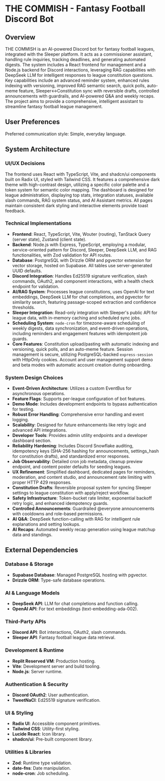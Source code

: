 # THE COMMISH - Fantasy Football Discord Bot

## Overview
THE COMMISH is an AI-powered Discord bot for fantasy football leagues, integrated with the Sleeper platform. It acts as a commissioner assistant, handling rule inquiries, tracking deadlines, and generating automated digests. The system includes a React frontend for management and a Node.js backend for Discord interactions, leveraging RAG capabilities with DeepSeek LLM for intelligent responses to league constitution questions. Key capabilities include an advanced reminder system, enhanced rules indexing with versioning, improved RAG semantic search, quick polls, auto-meme feature, Sleeper↔Constitution sync with reversible drafts, controlled announcements with guardrails, and AI-powered Q&A and weekly recaps. The project aims to provide a comprehensive, intelligent assistant to streamline fantasy football league management.

## User Preferences
Preferred communication style: Simple, everyday language.

## System Architecture

### UI/UX Decisions
The frontend uses React with TypeScript, Vite, and shadcn/ui components built on Radix UI, styled with Tailwind CSS. It features a comprehensive dark theme with high-contrast design, utilizing a specific color palette and a token system for semantic color mapping. The dashboard is designed for league administration, displaying top stats, integration statuses, available slash commands, RAG system status, and AI Assistant metrics. All pages maintain consistent dark styling and interactive elements provide toast feedback.

### Technical Implementations
- **Frontend**: React, TypeScript, Vite, Wouter (routing), TanStack Query (server state), Zustand (client state).
- **Backend**: Node.js with Express, TypeScript, employing a modular, service-oriented pattern for Discord, Sleeper, DeepSeek LLM, and RAG functionalities, with Zod validation for API routes.
- **Database**: PostgreSQL with Drizzle ORM and pgvector extension for vector storage, hosted on Supabase. All tables use server-generated UUID defaults.
- **Discord Integration**: Handles Ed25519 signature verification, slash commands, OAuth2, and component interactions, with a health check endpoint for validation.
- **AI/RAG System**: Processes league constitutions, uses OpenAI for text embeddings, DeepSeek LLM for chat completions, and pgvector for similarity search, featuring passage-scoped extraction and confidence thresholds.
- **Sleeper Integration**: Read-only integration with Sleeper's public API for league data, with in-memory caching and scheduled sync jobs.
- **Scheduling System**: `node-cron` for timezone-aware scheduling of weekly digests, data synchronization, and event-driven operations, including reminders and engagement features with idempotent job guards.
- **Core Features**: Constitution upload/pasting with automatic indexing and versioning, quick polls, and an auto-meme feature. Session management is secure, utilizing PostgreSQL-backed `express-session` with HttpOnly cookies. Account and user management support demo and beta modes with automatic account creation during onboarding.

### System Design Choices
- **Event-Driven Architecture**: Utilizes a custom EventBus for asynchronous operations.
- **Feature Flags**: Supports per-league configuration of bot features.
- **Demo Mode**: Includes development endpoints to bypass authentication for testing.
- **Robust Error Handling**: Comprehensive error handling and event logging.
- **Scalability**: Designed for future enhancements like retry logic and advanced API integrations.
- **Developer Tools**: Provides admin utility endpoints and a developer dashboard section.
- **Reliability Hardening**: Includes Discord Snowflake auditing, idempotency keys (SHA-256 hashing for announcements, settings_hash for constitution drafts), and standardized error responses.
- **Job Observability**: Detailed cron job metadata, cleanup preview endpoint, and content poster defaults for seeding leagues.
- **UX Refinement**: Simplified dashboard, dedicated pages for reminders, moderation, and content studio, and announcement rate limiting with proper HTTP 429 responses.
- **Constitution Drafts**: Reversible proposal system for syncing Sleeper settings to league constitution with apply/reject workflow.
- **Safety Infrastructure**: Token-bucket rate limiter, exponential backoff retry logic, and enhanced idempotency guards.
- **Controlled Announcements**: Guardrailed @everyone announcements with cooldowns and role-based permissions.
- **AI Q&A**: DeepSeek function-calling with RAG for intelligent rule explanations and setting lookups.
- **AI Recaps**: Automated weekly recap generation using league matchup data and standings.

## External Dependencies

### Database & Storage
- **Supabase Database**: Managed PostgreSQL hosting with pgvector.
- **Drizzle ORM**: Type-safe database operations.

### AI & Language Models
- **DeepSeek API**: LLM for chat completions and function calling.
- **OpenAI API**: For text embeddings (text-embedding-ada-002).

### Third-Party APIs
- **Discord API**: Bot interactions, OAuth2, slash commands.
- **Sleeper API**: Fantasy football league data retrieval.

### Development & Runtime
- **Replit Reserved VM**: Production hosting.
- **Vite**: Development server and build tooling.
- **Node.js**: Server runtime.

### Authentication & Security
- **Discord OAuth2**: User authentication.
- **TweetNaCl**: Ed25519 signature verification.

### UI & Styling
- **Radix UI**: Accessible component primitives.
- **Tailwind CSS**: Utility-first styling.
- **Lucide React**: Icon library.
- **shadcn/ui**: Pre-built component library.

### Utilities & Libraries
- **Zod**: Runtime type validation.
- **date-fns**: Date manipulation.
- **node-cron**: Job scheduling.